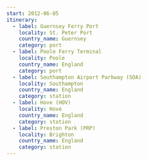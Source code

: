 ```yaml
---
start: 2012-06-05
itinerary:
  - label: Guernsey Ferry Port
    locality: St. Peter Port
    country_name: Guernsey
    category: port
  - label: Poole Ferry Terminal
    locality: Poole
    country_name: England
    category: port
  - label: Southampton Airport Parkway (SOA)
    locality: Southampton
    country_name: England
    category: station
  - label: Hove (HOV)
    locality: Hove
    country_name: England
    category: station
  - label: Preston Park (PRP)
    locality: Brighton
    country_name: England
    category: station
---
```

